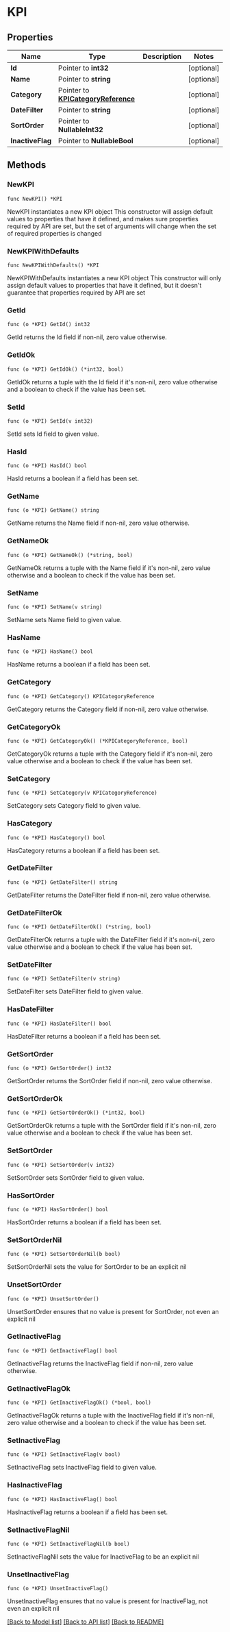 # KPI

## Properties

Name | Type | Description | Notes
------------ | ------------- | ------------- | -------------
**Id** | Pointer to **int32** |  | [optional] 
**Name** | Pointer to **string** |  | [optional] 
**Category** | Pointer to [**KPICategoryReference**](KPICategoryReference.md) |  | [optional] 
**DateFilter** | Pointer to **string** |  | [optional] 
**SortOrder** | Pointer to **NullableInt32** |  | [optional] 
**InactiveFlag** | Pointer to **NullableBool** |  | [optional] 

## Methods

### NewKPI

`func NewKPI() *KPI`

NewKPI instantiates a new KPI object
This constructor will assign default values to properties that have it defined,
and makes sure properties required by API are set, but the set of arguments
will change when the set of required properties is changed

### NewKPIWithDefaults

`func NewKPIWithDefaults() *KPI`

NewKPIWithDefaults instantiates a new KPI object
This constructor will only assign default values to properties that have it defined,
but it doesn't guarantee that properties required by API are set

### GetId

`func (o *KPI) GetId() int32`

GetId returns the Id field if non-nil, zero value otherwise.

### GetIdOk

`func (o *KPI) GetIdOk() (*int32, bool)`

GetIdOk returns a tuple with the Id field if it's non-nil, zero value otherwise
and a boolean to check if the value has been set.

### SetId

`func (o *KPI) SetId(v int32)`

SetId sets Id field to given value.

### HasId

`func (o *KPI) HasId() bool`

HasId returns a boolean if a field has been set.

### GetName

`func (o *KPI) GetName() string`

GetName returns the Name field if non-nil, zero value otherwise.

### GetNameOk

`func (o *KPI) GetNameOk() (*string, bool)`

GetNameOk returns a tuple with the Name field if it's non-nil, zero value otherwise
and a boolean to check if the value has been set.

### SetName

`func (o *KPI) SetName(v string)`

SetName sets Name field to given value.

### HasName

`func (o *KPI) HasName() bool`

HasName returns a boolean if a field has been set.

### GetCategory

`func (o *KPI) GetCategory() KPICategoryReference`

GetCategory returns the Category field if non-nil, zero value otherwise.

### GetCategoryOk

`func (o *KPI) GetCategoryOk() (*KPICategoryReference, bool)`

GetCategoryOk returns a tuple with the Category field if it's non-nil, zero value otherwise
and a boolean to check if the value has been set.

### SetCategory

`func (o *KPI) SetCategory(v KPICategoryReference)`

SetCategory sets Category field to given value.

### HasCategory

`func (o *KPI) HasCategory() bool`

HasCategory returns a boolean if a field has been set.

### GetDateFilter

`func (o *KPI) GetDateFilter() string`

GetDateFilter returns the DateFilter field if non-nil, zero value otherwise.

### GetDateFilterOk

`func (o *KPI) GetDateFilterOk() (*string, bool)`

GetDateFilterOk returns a tuple with the DateFilter field if it's non-nil, zero value otherwise
and a boolean to check if the value has been set.

### SetDateFilter

`func (o *KPI) SetDateFilter(v string)`

SetDateFilter sets DateFilter field to given value.

### HasDateFilter

`func (o *KPI) HasDateFilter() bool`

HasDateFilter returns a boolean if a field has been set.

### GetSortOrder

`func (o *KPI) GetSortOrder() int32`

GetSortOrder returns the SortOrder field if non-nil, zero value otherwise.

### GetSortOrderOk

`func (o *KPI) GetSortOrderOk() (*int32, bool)`

GetSortOrderOk returns a tuple with the SortOrder field if it's non-nil, zero value otherwise
and a boolean to check if the value has been set.

### SetSortOrder

`func (o *KPI) SetSortOrder(v int32)`

SetSortOrder sets SortOrder field to given value.

### HasSortOrder

`func (o *KPI) HasSortOrder() bool`

HasSortOrder returns a boolean if a field has been set.

### SetSortOrderNil

`func (o *KPI) SetSortOrderNil(b bool)`

 SetSortOrderNil sets the value for SortOrder to be an explicit nil

### UnsetSortOrder
`func (o *KPI) UnsetSortOrder()`

UnsetSortOrder ensures that no value is present for SortOrder, not even an explicit nil
### GetInactiveFlag

`func (o *KPI) GetInactiveFlag() bool`

GetInactiveFlag returns the InactiveFlag field if non-nil, zero value otherwise.

### GetInactiveFlagOk

`func (o *KPI) GetInactiveFlagOk() (*bool, bool)`

GetInactiveFlagOk returns a tuple with the InactiveFlag field if it's non-nil, zero value otherwise
and a boolean to check if the value has been set.

### SetInactiveFlag

`func (o *KPI) SetInactiveFlag(v bool)`

SetInactiveFlag sets InactiveFlag field to given value.

### HasInactiveFlag

`func (o *KPI) HasInactiveFlag() bool`

HasInactiveFlag returns a boolean if a field has been set.

### SetInactiveFlagNil

`func (o *KPI) SetInactiveFlagNil(b bool)`

 SetInactiveFlagNil sets the value for InactiveFlag to be an explicit nil

### UnsetInactiveFlag
`func (o *KPI) UnsetInactiveFlag()`

UnsetInactiveFlag ensures that no value is present for InactiveFlag, not even an explicit nil

[[Back to Model list]](../README.md#documentation-for-models) [[Back to API list]](../README.md#documentation-for-api-endpoints) [[Back to README]](../README.md)


